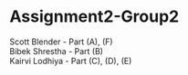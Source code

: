# Assignment2-Group2
Scott Blender - Part (A), (F) \
Bibek Shrestha - Part (B) \
Kairvi Lodhiya - Part (C), (D), (E)
